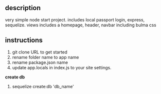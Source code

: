 ## description ##

very simple node start project. 
includes local passport login, express, sequelize. 
views includes a homepage, header, navbar including bulma css

## instructions ##

1. git clone URL to get started
2. rename folder name to app name
3. rename package.json name
3. update app.locals in index.js to your site settings.

**create db**

1. sequelize create:db 'db_name'
